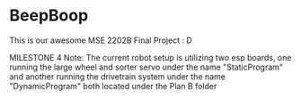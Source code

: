 # BeepBoop
This is our awesome MSE 2202B Final Project : D


MILESTONE 4 Note: 
The current robot setup is utilizing two esp boards, one running the large wheel and sorter servo under the name "StaticProgram" and another running the drivetrain system under the name "DynamicProgram" both located under the Plan B folder
